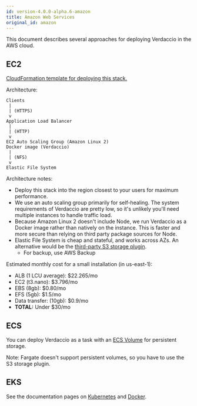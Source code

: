 ```yaml
---
id: version-4.0.0-alpha.6-amazon
title: Amazon Web Services
original_id: amazon
---
```


This document describes several approaches for deploying Verdaccio in the AWS cloud.

## EC2

[CloudFormation template for deploying this stack.](https://github.com/verdaccio/verdaccio/blob/master/contrib/aws/cloudformation-ec2-efs.yaml)

Architecture:

```
Clients
 |
 | (HTTPS)
 v
Application Load Balancer
 |
 | (HTTP)
 v
EC2 Auto Scaling Group (Amazon Linux 2)
Docker image (Verdaccio)
 |
 | (NFS)
 v
Elastic File System
```

Architecture notes:
* Deploy this stack into the region closest to your users for maximum performance.
* We use an auto scaling group primarily for self-healing. The system requirements of Verdaccio are pretty low, so it's unlikely you'll need multiple instances to handle traffic load.
* Because Amazon Linux 2 doesn't include Node, we run Verdaccio as a Docker image rather than natively on the instance. This is faster and more secure than relying on third party package sources for Node.
* Elastic File System is cheap and stateful, and works across AZs. An alternative would be the [third-party S3 storage plugin](https://github.com/remitly/verdaccio-s3-storage).
  * For backup, use AWS Backup

Estimated monthly cost for a small installation (in us-east-1):
* ALB (1 LCU average): $22.265/mo
* EC2 (t3.nano): $3.796/mo
* EBS (8gb): $0.80/mo
* EFS (5gb): $1.5/mo
* Data transfer: (10gb): $0.9/mo
* **TOTAL:** Under $30/mo

## ECS

You can deploy Verdaccio as a task with an [ECS Volume](https://docs.aws.amazon.com/AmazonECS/latest/developerguide/using_data_volumes.html) for persistent storage.

Note: Fargate doesn't support persistent volumes, so you have to use the S3 storage plugin.

## EKS

See the documentation pages on [Kubernetes](kubernetes) and [Docker](docker).
